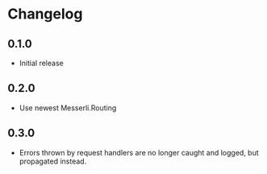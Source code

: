 # Changelog

## 0.1.0
- Initial release

## 0.2.0
- Use newest Messerli.Routing

## 0.3.0
- Errors thrown by request handlers are no longer caught and logged,
  but propagated instead.
